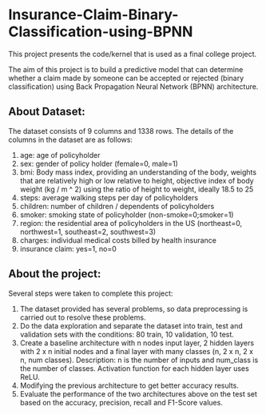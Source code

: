 # Insurance-Claim-Binary-Classification-using-BPNN

This project presents the code/kernel that is used as a final college project.

The aim of this project is to build a predictive model that can determine whether a claim made by someone can be accepted or rejected (binary classification) using Back Propagation Neural Network (BPNN) architecture.

## About Dataset:
The dataset consists of 9 columns and 1338 rows.
The details of the columns in the dataset are as follows:
1. age: age of policyholder
2. sex: gender of policy holder (female=0, male=1)
3. bmi: Body mass index, providing an understanding of the body, weights that are relatively high or low relative to height, objective index of body weight (kg / m ^ 2) using the ratio of height to weight, ideally 18.5 to 25
4. steps: average walking steps per day of policyholders
5. children: number of children / dependents of policyholders
6. smoker: smoking state of policyholder (non-smoke=0;smoker=1)
7. region: the residential area of policyholders in the US (northeast=0, northwest=1, southeast=2, southwest=3)
8. charges: individual medical costs billed by health insurance
9. insurance claim: yes=1, no=0

## About the project:
Several steps were taken to complete this project:
1. The dataset provided has several problems, so data preprocessing is carried out to resolve these problems.
2. Do the data exploration and separate the dataset into train, test and validation sets with the conditions: 80 train, 10 validation, 10 test.
3. Create a baseline architecture with n nodes input layer, 2 hidden layers with 2 x n initial nodes and a final layer with many classes (n, 2 x n, 2 x n, num classes).
    Description: n is the number of inputs and num_class is the number of classes. Activation function for each hidden layer uses ReLU.
4. Modifying the previous architecture to get better accuracy results.
5. Evaluate the performance of the two architectures above on the test set based on the accuracy, precision, recall and F1-Score values.
